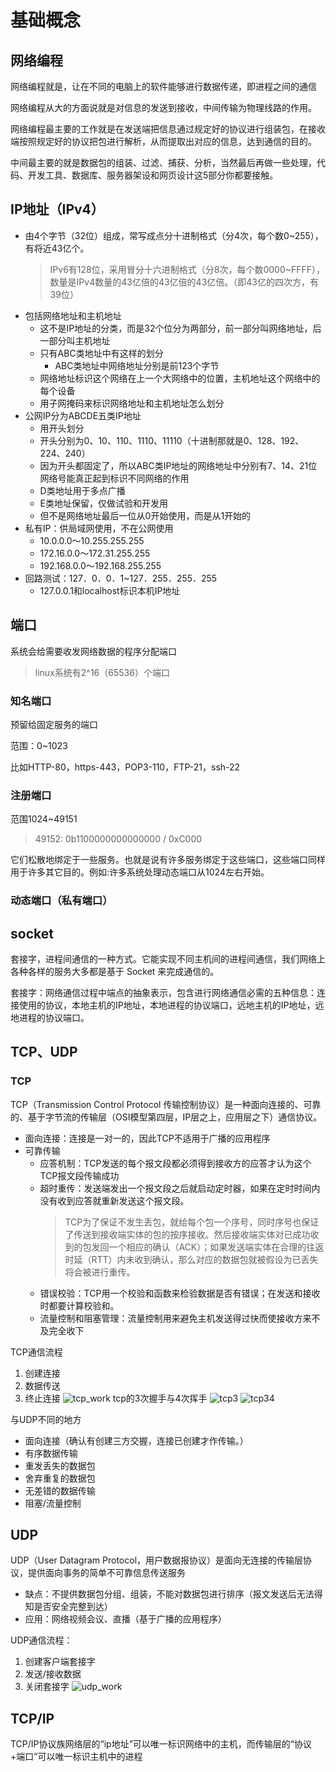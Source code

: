 # 基础概念
## 网络编程
网络编程就是，让在不同的电脑上的软件能够进行数据传递，即进程之间的通信

网络编程从大的方面说就是对信息的发送到接收，中间传输为物理线路的作用。

网络编程最主要的工作就是在发送端把信息通过规定好的协议进行组装包，在接收端按照规定好的协议把包进行解析，从而提取出对应的信息，达到通信的目的。

中间最主要的就是数据包的组装、过滤、捕获、分析，当然最后再做一些处理，代码、开发工具、数据库、服务器架设和网页设计这5部分你都要接触。
## IP地址（IPv4）
- 由4个字节（32位）组成，常写成点分十进制格式（分4次，每个数0~255），有将近43亿个。
    > IPv6有128位，采用冒分十六进制格式（分8次，每个数0000~FFFF），数量是IPv4数量的43亿倍的43亿倍的43亿倍。（即43亿的四次方，有39位）
- 包括网络地址和主机地址
    - 这不是IP地址的分类，而是32个位分为两部分，前一部分叫网络地址，后一部分叫主机地址
    - 只有ABC类地址中有这样的划分
        - ABC类地址中网络地址分别是前123个字节
    - 网络地址标识这个网络在上一个大网络中的位置，主机地址这个网络中的每个设备
    - 用子网掩码来标识网络地址和主机地址怎么划分
- 公网IP分为ABCDE五类IP地址
    - 用开头划分
    - 开头分别为0、10、110、1110、11110（十进制那就是0、128、192、224、240）
    - 因为开头都固定了，所以ABC类IP地址的网络地址中分别有7、14、21位网络号能真正起到标识不同网络的作用
    - D类地址用于多点广播
    - E类地址保留，仅做试验和开发用
    - 但不是网络地址最后一位从0开始使用，而是从1开始的
- 私有IP：供局域网使用，不在公网使用
    - 10.0.0.0～10.255.255.255
    - 172.16.0.0～172.31.255.255
    - 192.168.0.0～192.168.255.255
- 回路测试：127．0．0．1~127．255．255．255
    - 127.0.0.1和localhost标识本机IP地址
## 端口
系统会给需要收发网络数据的程序分配端口
> linux系统有2^16（65536）个端口
### 知名端口
预留给固定服务的端口

范围：0~1023

比如HTTP-80，https-443，POP3-110，FTP-21，ssh-22
### 注册端口
范围1024~49151
> 49152: 0b1100000000000000 / 0xC000

它们松散地绑定于一些服务。也就是说有许多服务绑定于这些端口，这些端口同样用于许多其它目的。例如:许多系统处理动态端口从1024左右开始。
### 动态端口（私有端口）
## socket
套接字，进程间通信的一种方式。它能实现不同主机间的进程间通信，我们网络上各种各样的服务大多都是基于 Socket 来完成通信的。

套接字：网络通信过程中端点的抽象表示，包含进行网络通信必需的五种信息：连接使用的协议，本地主机的IP地址，本地进程的协议端口，远地主机的IP地址，远地进程的协议端口。
## TCP、UDP
### TCP
TCP（Transmission Control Protocol 传输控制协议）是一种面向连接的、可靠的、基于字节流的传输层（OSI模型第四层，IP层之上，应用层之下）通信协议。
- 面向连接：连接是一对一的，因此TCP不适用于广播的应用程序
- 可靠传输
    - 应答机制：TCP发送的每个报文段都必须得到接收方的应答才认为这个TCP报文段传输成功
    - 超时重传：发送端发出一个报文段之后就启动定时器，如果在定时时间内没有收到应答就重新发送这个报文段。
        > TCP为了保证不发生丢包，就给每个包一个序号，同时序号也保证了传送到接收端实体的包的按序接收。然后接收端实体对已成功收到的包发回一个相应的确认（ACK）；如果发送端实体在合理的往返时延（RTT）内未收到确认，那么对应的数据包就被假设为已丢失将会被进行重传。
    - 错误校验：TCP用一个校验和函数来检验数据是否有错误；在发送和接收时都要计算校验和。
    - 流量控制和阻塞管理：流量控制用来避免主机发送得过快而使接收方来不及完全收下

TCP通信流程
1. 创建连接
2. 数据传送
3. 终止连接
![tcp_work](images/tcp_work.png)
tcp的3次握手与4次挥手
![tcp3](images/tcp3.png)
![tcp34](images/tcp34.png)

与UDP不同的地方
- 面向连接（确认有创建三方交握，连接已创建才作传输。）
- 有序数据传输
- 重发丢失的数据包
- 舍弃重复的数据包
- 无差错的数据传输
- 阻塞/流量控制
## UDP
UDP（User Datagram Protocol，用户数据报协议）是面向无连接的传输层协议，提供面向事务的简单不可靠信息传送服务
- 缺点：不提供数据包分组、组装，不能对数据包进行排序（报文发送后无法得知是否安全完整到达）
- 应用：网络视频会议、直播（基于广播的应用程序）

UDP通信流程：
1. 创建客户端套接字
2. 发送/接收数据
3. 关闭套接字
![udp_work](images/udp_work.jpg)

## TCP/IP
TCP/IP协议族网络层的“ip地址”可以唯一标识网络中的主机，而传输层的“协议+端口”可以唯一标识主机中的进程